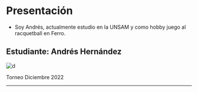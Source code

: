 # Presentación

- Soy Andrés, actualmente estudio en la UNSAM y como hobby juego al racquetball en Ferro.  



## Estudiante: Andrés Hernández





![d](https://imgur.com/a/iHX5bgU)

Torneo Diciembre 2022

------



